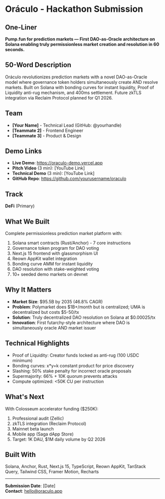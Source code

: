 # Oráculo - Hackathon Submission

## One-Liner
**Pump.fun for prediction markets — First DAO-as-Oracle architecture on Solana enabling truly permissionless market creation and resolution in 60 seconds.**

## 50-Word Description
Oráculo revolutionizes prediction markets with a novel DAO-as-Oracle model where governance token holders simultaneously create AND resolve markets. Built on Solana with bonding curves for instant liquidity, Proof of Liquidity anti-rug mechanism, and 400ms settlement. Future zkTLS integration via Reclaim Protocol planned for Q1 2026.

## Team
- **[Your Name]** - Technical Lead (GitHub: @yourhandle)
- **[Teammate 2]** - Frontend Engineer
- **[Teammate 3]** - Product & Design

## Demo Links
- **Live Demo**: https://oraculo-demo.vercel.app
- **Pitch Video** (3 min): [YouTube Link]
- **Technical Demo** (3 min): [YouTube Link]
- **GitHub Repo**: https://github.com/yourusername/oraculo

## Track
**DeFi** (Primary)

## What We Built
Complete permissionless prediction market platform with:
1. Solana smart contracts (Rust/Anchor) - 7 core instructions
2. Governance token program for DAO voting
3. Next.js 15 frontend with glassmorphism UI
4. Reown AppKit wallet integration
5. Bonding curve AMM for instant liquidity
6. DAO resolution with stake-weighted voting
7. 10+ seeded demo markets on devnet

## Why It Matters
- **Market Size**: $95.5B by 2035 (46.8% CAGR)
- **Problem**: Polymarket does $1B+/month but is centralized; UMA is decentralized but costs $5-50/tx
- **Solution**: Truly decentralized DAO resolution on Solana at $0.00025/tx
- **Innovation**: First futarchy-style architecture where DAO is simultaneously oracle AND market issuer

## Technical Highlights
- Proof of Liquidity: Creator funds locked as anti-rug (100 USDC minimum)
- Bonding curves: x*y=k constant product for price discovery
- Slashing: 50% stake penalty for incorrect oracle proposals
- Supermajority: 66% + 10K quorum prevents attacks
- Compute optimized: <50K CU per instruction

## What's Next
With Colosseum accelerator funding ($250K):
1. Professional audit (Zellic)
2. zkTLS integration (Reclaim Protocol) 
3. Mainnet beta launch
4. Mobile app (Saga dApp Store)
5. Target: 1K DAU, $1M daily volume by Q2 2026

## Built With
Solana, Anchor, Rust, Next.js 15, TypeScript, Reown AppKit, TanStack Query, Tailwind CSS, Framer Motion, Recharts

---

**Submission Date**: [Date]  
**Contact**: hello@oraculo.app

